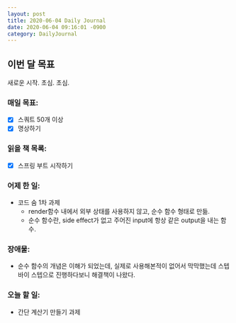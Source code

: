```yaml
---
layout: post
title: 2020-06-04 Daily Journal
date: 2020-06-04 09:16:01 -0900
category: DailyJournal
---
```


## 이번 달 목표
새로운 시작. 초심. 초심.

### 매일 목표:
- [x] 스쿼트 50개 이상
- [x] 명상하기

### 읽을 책 목록:
- [x] 스프링 부트 시작하기

### 어제 한 일:
* 코드 숨 1차 과제
  * render함수 내에서 외부 상태를 사용하지 않고, 순수 함수 형태로 만듦. 
  * 순수 함수란, side effect가 없고 주어진 input에 항상 같은 output을 내는 함수.

### 장애물:
* 순수 함수의 개념은 이해가 되었는데, 실제로 사용해본적이 없어서 막막했는데 스텝 바이 스텝으로 진행하다보니 해결책이 나왔다.

### 오늘 할 일:
* 간단 계산기 만들기 과제